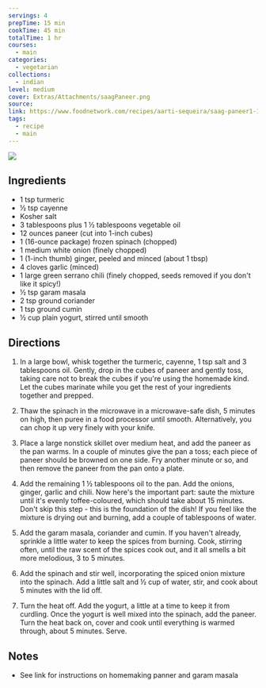 ```yaml
---
servings: 4
prepTime: 15 min
cookTime: 45 min
totalTime: 1 hr
courses:
  - main
categories:
  - vegetarian
collections:
  - indian
level: medium
cover: Extras/Attachments/saagPaneer.png
source:
link: https://www.foodnetwork.com/recipes/aarti-sequeira/saag-paneer1-1927603
tags:
  - recipe
  - main
---
```


![](Extras/Attachments/saagPaneer.png)


## Ingredients

- 1 tsp turmeric
- ½ tsp cayenne
- Kosher salt
- 3 tablespoons plus 1 ½ tablespoons vegetable oil
- 12 ounces paneer (cut into 1-inch cubes)
- 1 (16-ounce package) frozen spinach (chopped)
- 1 medium white onion (finely chopped)
- 1 (1-inch thumb) ginger, peeled and minced (about 1 tbsp)
- 4 cloves garlic (minced)
- 1 large green serrano chili (finely chopped, seeds removed if you don't like it spicy!)
- ½ tsp garam masala
- 2 tsp ground coriander
- 1 tsp ground cumin
- ½ cup plain yogurt, stirred until smooth


## Directions

1. In a large bowl, whisk together the turmeric, cayenne, 1 tsp salt and 3 tablespoons oil. Gently, drop in the cubes of paneer and gently toss, taking care not to break the cubes if you're using the homemade kind. Let the cubes marinate while you get the rest of your ingredients together and prepped.

2. Thaw the spinach in the microwave in a microwave-safe dish, 5 minutes on high, then puree in a food processor until smooth. Alternatively, you can chop it up very finely with your knife.

3. Place a large nonstick skillet over medium heat, and add the paneer as the pan warms. In a couple of minutes give the pan a toss; each piece of paneer should be browned on one side. Fry another minute or so, and then remove the paneer from the pan onto a plate.

4. Add the remaining 1 ½ tablespoons oil to the pan. Add the onions, ginger, garlic and chili. Now here's the important part: saute the mixture until it's evenly toffee-coloured, which should take about 15 minutes. Don't skip this step - this is the foundation of the dish! If you feel like the mixture is drying out and burning, add a couple of tablespoons of water.

5. Add the garam masala, coriander and cumin. If you haven't already, sprinkle a little water to keep the spices from burning. Cook, stirring often, until the raw scent of the spices cook out, and it all smells a bit more melodious, 3 to 5 minutes.

6. Add the spinach and stir well, incorporating the spiced onion mixture into the spinach. Add a little salt and ½ cup of water, stir, and cook about 5 minutes with the lid off.

7. Turn the heat off. Add the yogurt, a little at a time to keep it from curdling. Once the yogurt is well mixed into the spinach, add the paneer. Turn the heat back on, cover and cook until everything is warmed through, about 5 minutes. Serve.


## Notes

- See link for instructions on homemaking panner and garam masala
